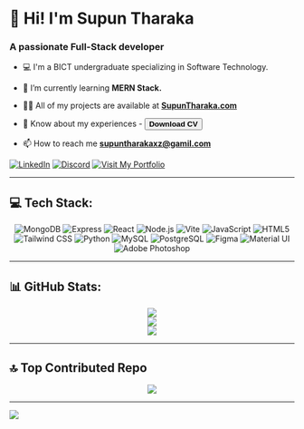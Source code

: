 # 👋 Hi! I'm Supun Tharaka
### A passionate Full-Stack developer
- 💻 I'm a BICT undergraduate specializing in Software Technology.

- 🌱 I’m currently learning **MERN Stack.**

- 👨‍💻 All of my projects are available at <a href= "https://portfolio-alpha-tan-34.vercel.app/" target="__blank"> **SupunTharaka.com**</a>

- 📄 Know about my experiences - <a href="https://drive.usercontent.google.com/download?id=1HFq4SgeVQej8x4o7CdfWhiFJRPgE3_MJ&export=download&authuser=0&confirm=t&uuid=cd0f40ae-2060-4b45-b40a-f63fa86e44ce&at=AN_67v0AKCsdlY28Cmw3nZUO_v0u:1730031641500](https://drive.usercontent.google.com/download?id=1HFq4SgeVQej8x4o7CdfWhiFJRPgE3_MJ&export=download&authuser=0&confirm=t&uuid=cd0f40ae-2060-4b45-b40a-f63fa86e44ce&at=AN_67v0AKCsdlY28Cmw3nZUO_v0u:1730031641500"><button>**Download CV**</button></a>

- 📫 How to reach me **supuntharakaxz@gamil.com**

<a href="https://www.linkedin.com/in/supun-tharaka-1a9273299/">![LinkedIn](https://img.shields.io/badge/LinkedIn-0077B5?style=for-the-badge&logo=linkedin&logoColor=white)</a>
<a href="https://discord.com/users/657844562492129281">![Discord](https://img.shields.io/badge/Discord-5865F2?style=for-the-badge&logo=discord&logoColor=white)</a>
<a href="https://portfolio-alpha-tan-34.vercel.app/">![Visit My Portfolio](https://img.shields.io/badge/Visit%20My%20Portfolio-4CAF50?style=for-the-badge&logo=folder&logoColor=white)</a>

---

## 💻 Tech Stack:

<div align="center">

![MongoDB](https://img.shields.io/badge/MongoDB-47A248.svg?style=for-the-badge&logo=MongoDB&logoColor=white) 
![Express](https://img.shields.io/badge/Express-000000.svg?style=for-the-badge&logo=Express&logoColor=white) 
![React](https://img.shields.io/badge/React-61DAFB.svg?style=for-the-badge&logo=React&logoColor=black) 
![Node.js](https://img.shields.io/badge/Node.js-339933.svg?style=for-the-badge&logo=Node.js&logoColor=white) 
![Vite](https://img.shields.io/badge/Vite-B73BFE?style=for-the-badge&logo=vite&logoColor=FFD62E)
![JavaScript](https://img.shields.io/badge/JavaScript-F7DF1E.svg?style=for-the-badge&logo=JavaScript&logoColor=black) 
![HTML5](https://img.shields.io/badge/HTML5-E34F26.svg?style=for-the-badge&logo=HTML5&logoColor=white) 
![Tailwind CSS](https://img.shields.io/badge/Tailwind%20CSS-06B6D4.svg?style=for-the-badge&logo=Tailwind%20CSS&logoColor=white) 
![Python](https://img.shields.io/badge/Python-3776AB.svg?style=for-the-badge&logo=Python&logoColor=white)
![MySQL](https://img.shields.io/badge/MySQL-005C84?style=for-the-badge&logo=mysql&logoColor=white)
![PostgreSQL](https://img.shields.io/badge/PostgreSQL-316192?style=for-the-badge&logo=postgresql&logoColor=white)
![Figma](https://img.shields.io/badge/Figma-F24E1E?style=for-the-badge&logo=Figma&logoColor=white)
![Material UI](https://img.shields.io/badge/Material%20UI-007FFF?style=for-the-badge&logo=mui&logoColor=white)
![Adobe Photoshop](https://img.shields.io/badge/Adobe%20Photoshop-31A8FF?style=for-the-badge&logo=Adobe%20Photoshop&logoColor=black)

</div>

---

## 📊 GitHub Stats:

<div align="center">

![](https://github-readme-stats.vercel.app/api?username=Supun-01&theme=yeblu&hide_border=false&include_all_commits=true&count_private=true)<br/>
![](https://github-readme-streak-stats.herokuapp.com/?user=Supun-01&theme=yeblu&hide_border=false)<br/>
![](https://github-readme-stats.vercel.app/api/top-langs/?username=Supun-01&theme=yeblu&hide_border=false&include_all_commits=true&count_private=true&layout=compact)

</div>

---

## 🔝 Top Contributed Repo

<div align="center">

![](https://github-contributor-stats.vercel.app/api?username=Supun-01&limit=5&theme=yeblu&combine_all_yearly_contributions=true)

</div>

---

[![](https://visitcount.itsvg.in/api?id=Supun-01&icon=0&color=0)](https://visitcount.itsvg.in)


